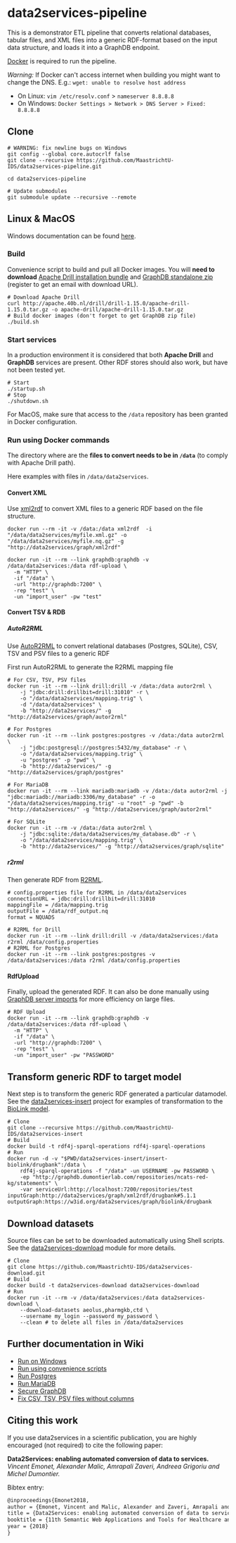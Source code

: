 # data2services-pipeline

This is a demonstrator ETL pipeline that converts relational databases, tabular files, and XML files into a generic RDF-format based on the input data structure, and loads it into a GraphDB endpoint. 

[Docker](https://docs.docker.com/install/) is required to run the pipeline.

*Warning:* If Docker can't access internet when building you might want to change the DNS. E.g.: `wget: unable to resolve host address`

- On Linux: `vim /etc/resolv.conf` > `nameserver 8.8.8.8`
- On Windows: `Docker Settings > Network > DNS Server > Fixed: 8.8.8.8`

## Clone

```shell
# WARNING: fix newline bugs on Windows
git config --global core.autocrlf false
git clone --recursive https://github.com/MaastrichtU-IDS/data2services-pipeline.git

cd data2services-pipeline

# Update submodules
git submodule update --recursive --remote
```

## Linux & MacOS

Windows documentation can be found [here](https://github.com/MaastrichtU-IDS/data2services-pipeline#windows).

### Build

Convenience script to build and pull all Docker images. You will **need to download** [Apache Drill installation bundle](https://drill.apache.org/download/) and [GraphDB standalone zip](https://www.ontotext.com/products/graphdb/) (register to get an email with download URL).

```shell
# Download Apache Drill
curl http://apache.40b.nl/drill/drill-1.15.0/apache-drill-1.15.0.tar.gz -o apache-drill/apache-drill-1.15.0.tar.gz
# Build docker images (don't forget to get GraphDB zip file)
./build.sh
```

### Start services

In a production environment it is considered that both **Apache Drill** and **GraphDB** services are present. Other RDF stores should also work, but have not been tested yet.

```shell
# Start
./startup.sh
# Stop
./shutdown.sh
```

For MacOS, make sure that access to the `/data` repository has been granted in Docker configuration.

### Run using Docker commands

The directory where are the **files to convert needs to be in `/data`** (to comply with Apache Drill path).

Here examples with files in `/data/data2services`.

#### Convert XML

Use [xml2rdf](https://github.com/MaastrichtU-IDS/xml2rdf) to convert XML files to a generic RDF based on the file structure.

```shell
docker run --rm -it -v /data:/data xml2rdf  -i "/data/data2services/myfile.xml.gz" -o "/data/data2services/myfile.nq.gz" -g "http://data2services/graph/xml2rdf"

docker run -it --rm --link graphdb:graphdb -v /data/data2services:/data rdf-upload \
  -m "HTTP" \
  -if "/data" \
  -url "http://graphdb:7200" \
  -rep "test" \
  -un "import_user" -pw "test"
```

#### Convert TSV & RDB

##### AutoR2RML

Use [AutoR2RML](https://github.com/amalic/autor2rml) to convert relational databases (Postgres, SQLite), CSV, TSV and PSV files to a generic RDF 

First run AutoR2RML to generate the R2RML mapping file

```shell
# For CSV, TSV, PSV files
docker run -it --rm --link drill:drill -v /data:/data autor2rml \
	-j "jdbc:drill:drillbit=drill:31010" -r \
	-o "/data/data2services/mapping.trig" \
	-d "/data/data2services" \
	-b "http://data2services/" -g "http://data2services/graph/autor2rml"
	
# For Postgres
docker run -it --rm --link postgres:postgres -v /data:/data autor2rml \
	-j "jdbc:postgresql://postgres:5432/my_database" -r \
	-o "/data/data2services/mapping.trig" \
	-u "postgres" -p "pwd" \
	-b "http://data2services/" -g "http://data2services/graph/postgres"

# For MariaDB
docker run -it --rm --link mariadb:mariadb -v /data:/data autor2rml -j "jdbc:mariadb://mariadb:3306/my_database" -r -o "/data/data2services/mapping.trig" -u "root" -p "pwd" -b "http://data2services/" -g "http://data2services/graph/autor2rml"

# For SQLite
docker run -it --rm -v /data:/data autor2rml \
	-j "jdbc:sqlite:/data/data2services/my_database.db" -r \
	-o "/data/data2services/mapping.trig" \
	-b "http://data2services/" -g "http://data2services/graph/sqlite"
```

##### r2rml

Then generate RDF from [R2RML](https://github.com/amalic/r2rml). 

```shell
# config.properties file for R2RML in /data/data2services
connectionURL = jdbc:drill:drillbit=drill:31010
mappingFile = /data/mapping.trig
outputFile = /data/rdf_output.nq
format = NQUADS

# R2RML for Drill
docker run -it --rm --link drill:drill -v /data/data2services:/data r2rml /data/config.properties
# R2RML for Postgres
docker run -it --rm --link postgres:postgres -v /data/data2services:/data r2rml /data/config.properties
```

#### RdfUpload

Finally, upload the generated RDF. It can also be done manually using [GraphDB server imports](http://graphdb.ontotext.com/documentation/standard/loading-data-using-the-workbench.html#importing-server-files) for more efficiency on large files.

```shell
# RDF Upload
docker run -it --rm --link graphdb:graphdb -v /data/data2services:/data rdf-upload \
  -m "HTTP" \
  -if "/data" \
  -url "http://graphdb:7200" \
  -rep "test" \
  -un "import_user" -pw "PASSWORD"
```



## Transform generic RDF to target model

Next step is to transform the generic RDF generated a particular datamodel. See the [data2services-insert](https://github.com/MaastrichtU-IDS/data2services-insert) project for examples of transformation to the [BioLink model](https://biolink.github.io/biolink-model/docs/).

```shell
# Clone
git clone --recursive https://github.com/MaastrichtU-IDS/data2services-insert
# Build
docker build -t rdf4j-sparql-operations rdf4j-sparql-operations
# Run
docker run -d -v "$PWD/data2services-insert/insert-biolink/drugbank":/data \
	rdf4j-sparql-operations -f "/data" -un USERNAME -pw PASSWORD \
	-ep "http://graphdb.dumontierlab.com/repositories/ncats-red-kg/statements" \
    -var serviceUrl:http://localhost:7200/repositories/test inputGraph:http://data2services/graph/xml2rdf/drugbank#5.1.1 outputGraph:https://w3id.org/data2services/graph/biolink/drugbank
```



## Download datasets

Source files can be set to be downloaded automatically using Shell scripts. See the [data2services-download](https://github.com/MaastrichtU-IDS/data2services-download) module for more details.

```shell
# Clone
git clone https://github.com/MaastrichtU-IDS/data2services-download.git
# Build
docker build -t data2services-download data2services-download
# Run
docker run -it --rm -v /data/data2services:/data data2services-download \
	--download-datasets aeolus,pharmgkb,ctd \
	--username my_login --password my_password \
	--clean # to delete all files in /data/data2services
```



## Further documentation in Wiki

* [Run on Windows](https://github.com/MaastrichtU-IDS/data2services-pipeline/wiki/Run-on-Windows)
* [Run using convenience scripts](https://github.com/MaastrichtU-IDS/data2services-pipeline/wiki/Run-using-convenience-script)
* [Run Postgres](https://github.com/MaastrichtU-IDS/data2services-pipeline/wiki/Run-PostgreSQL)
* [Run MariaDB](https://github.com/MaastrichtU-IDS/data2services-pipeline/wiki/Run-MariaDB)
* [Secure GraphDB](https://github.com/MaastrichtU-IDS/data2services-pipeline/wiki/Secure-GraphDB:-create-users)
* [Fix CSV, TSV, PSV files without columns](https://github.com/MaastrichtU-IDS/data2services-pipeline/wiki/Fix-CSV,-TSV,-PSV-files-without-columns)



## Citing this work

If you use data2services in a scientific publication, you are highly encouraged (not required) to cite the following paper:

**Data2Services: enabling automated conversion of data to services.** *Vincent Emonet, Alexander Malic, Amrapali Zaveri, Andreea Grigoriu and Michel Dumontier.*

Bibtex entry:

```tex
@inproceedings{Emonet2018,
author = {Emonet, Vincent and Malic, Alexander and Zaveri, Amrapali and Grigoriu, Andreea and Dumontier, Michel},
title = {Data2Services: enabling automated conversion of data to services},
booktitle = {11th Semantic Web Applications and Tools for Healthcare and Life Sciences},
year = {2018}
}
```

